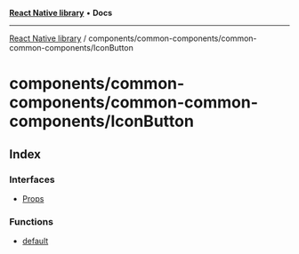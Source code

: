 [**React Native library**](../../../../index.md) • **Docs**

***

[React Native library](../../../../modules.md) / components/common-components/common-common-components/IconButton

# components/common-components/common-common-components/IconButton

## Index

### Interfaces

- [Props](interfaces/Props.md)

### Functions

- [default](functions/default.md)

